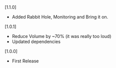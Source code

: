 [1.1.0]
- Added Rabbit Hole, Monitoring and Bring it on.

[1.0.1]
- Reduce Volume by ~70% (it was really too loud)
- Updated dependencies

[1.0.0]
- First Release
